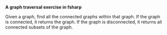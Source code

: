 **A graph traversal exercise in fsharp**

Given a graph, find all the connected graphs within that graph.
If the graph is connected, it returns the graph.
If the graph is disconnected, it returns all connected subsets of the graph.
